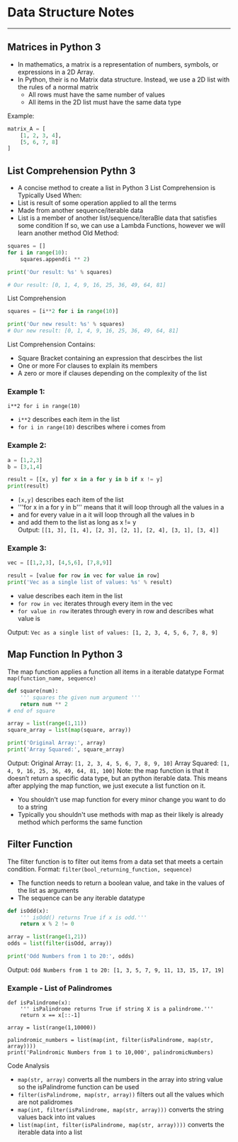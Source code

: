 # Data Structure Notes
---
## Matrices in Python 3
* In mathematics, a matrix is a representation of numbers, symbols, or expressions in a 2D Array.
* In Python, their is no Matrix data structure. Instead, we use a 2D list with the rules of a normal matrix
    * All rows must have the same number of values
    * All items in the 2D list must have the same data type

Example:
```python
matrix_A = [
    [1, 2, 3, 4],
    [5, 6, 7, 8]
]
```
## List Comprehension Pythn 3
* A concise method to create a list in Python 3
List Comprehension is Typically Used When:
* List is result of some operation applied to all the terms
* Made from another sequence/iterable data
* List is a member of another list/sequence/iteraBle data that satisfies some condition
If so, we can use a Lambda Functions, however we will learn another method
Old Method:
```python
squares = []
for i in range(10):
    squares.append(i ** 2)

print('Our result: %s' % squares)

# Our result: [0, 1, 4, 9, 16, 25, 36, 49, 64, 81]
```
List Comprehension
```python
squares = [i**2 for i in range(10)]

print('Our new result: %s' % squares)
# Our new result: [0, 1, 4, 9, 16, 25, 36, 49, 64, 81]
```
List Comprehension Contains:
* Square Bracket containing an expression that descirbes the list
* One or more For clauses to explain its members
* A zero or more if clauses depending on the complexity of the list
### Example 1:
```i**2 for i in range(10)```
* ```i**2``` describes each item in the list
* ```for i in range(10)``` describes where i comes from
### Example 2:
```python
a = [1,2,3]
b = [3,1,4]

result = [[x, y] for x in a for y in b if x != y]
print(result)
```
* ```[x,y]``` describes each item of the list
* '''for x in a for y in b''' means that it will loop through all the values in a
* and for every value in a it will loop through all the values in b
* and add them to the list as long as x != y\
Output:
```[[1, 3], [1, 4], [2, 3], [2, 1], [2, 4], [3, 1], [3, 4]]```

### Example 3:
```python
vec = [[1,2,3], [4,5,6], [7,8,9]]

result = [value for row in vec for value in row]
print('Vec as a single list of values: %s' % result)
```
* value describes each item in the list
* ```for row in vec``` iterates through every item in the vec
* ```for value in row``` iterates through every in row and describes what value is

Output: ```Vec as a single list of values: [1, 2, 3, 4, 5, 6, 7, 8, 9]```
## Map Function In Python 3
The map function applies a function all items in a iterable datatype
Format
```map(function_name, sequence)```
```python
def square(num):
    ''' squares the given num argument '''
    return num ** 2
# end of square

array = list(range(1,11))
square_array = list(map(square, array))

print('Original Array:', array)
print('Array Squared:', square_array)
```
Output:
Original Array: ```[1, 2, 3, 4, 5, 6, 7, 8, 9, 10]```
Array Squared: ```[1, 4, 9, 16, 25, 36, 49, 64, 81, 100]```
Note: the map function is that it doesn’t return a specific data type, but an python iterable data. This means after applying the map function, we just execute a list function on it.
* You shouldn't use map function for every minor change you want to do to a string
* Typically you shouldn't use methods with map as their likely is already method which performs the same function
## Filter Function
The filter function is to filter out items from a data set that meets a certain condition.
Format:
```filter(bool_returning_function, sequence)```
* The function needs to return a boolean value, and take in the values of the list as arguments
* The sequence can be any iterable datatype
```python
def isOdd(x):
    ''' isOdd() returns True if x is odd.'''
    return x % 2 != 0

array = list(range(1,21))
odds = list(filter(isOdd, array))

print('Odd Numbers from 1 to 20:', odds)
```
Output: 
```Odd Numbers from 1 to 20: [1, 3, 5, 7, 9, 11, 13, 15, 17, 19]```
### Example - List of Palindromes
```
def isPalindrome(x):
    ''' isPalindrome returns True if string X is a palindrome.'''
    return x == x[::-1]

array = list(range(1,10000))

palindromic_numbers = list(map(int, filter(isPalindrome, map(str, array))))
print('Palindromic Numbers from 1 to 10,000', palindromicNumbers)
```
Code Analysis
* ```map(str, array)``` converts all the numbers in the array into string value so the isPalindrome function can be used
* ```filter(isPalindrome, map(str, array))``` filters out all the values which are not palidromes
* ```map(int, filter(isPalindrome, map(str, array)))``` converts the string values back into int values
* ```list(map(int, filter(isPalindrome, map(str, array))))``` converts the iterable data into a list

